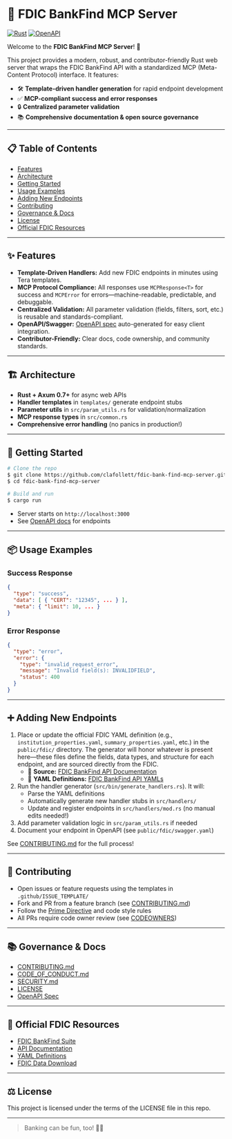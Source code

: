 # 🏦 FDIC BankFind MCP Server

[![Rust](https://img.shields.io/badge/Rust-stable-blue?logo=rust)](https://www.rust-lang.org/) [![OpenAPI](https://img.shields.io/badge/OpenAPI-3.0-green?logo=openapi-initiative)](public/fdic/swagger.yaml)

Welcome to the **FDIC BankFind MCP Server**! 🚀

This project provides a modern, robust, and contributor-friendly Rust web server that wraps the FDIC BankFind API with a standardized MCP (Meta-Content Protocol) interface. It features:

- 🛠️ **Template-driven handler generation** for rapid endpoint development
- ✅ **MCP-compliant success and error responses**
- 🔒 **Centralized parameter validation**
- 📚 **Comprehensive documentation & open source governance**

---

## 📋 Table of Contents
- [Features](#features)
- [Architecture](#architecture)
- [Getting Started](#getting-started)
- [Usage Examples](#usage-examples)
- [Adding New Endpoints](#adding-new-endpoints)
- [Contributing](#contributing)
- [Governance & Docs](#governance--docs)
- [License](#license)
- [Official FDIC Resources](#official-fdic-resources)

---

## ✨ Features
- **Template-Driven Handlers:** Add new FDIC endpoints in minutes using Tera templates.
- **MCP Protocol Compliance:** All responses use `MCPResponse<T>` for success and `MCPError` for errors—machine-readable, predictable, and debuggable.
- **Centralized Validation:** All parameter validation (fields, filters, sort, etc.) is reusable and standards-compliant.
- **OpenAPI/Swagger:** [OpenAPI spec](public/fdic/swagger.yaml) auto-generated for easy client integration.
- **Contributor-Friendly:** Clear docs, code ownership, and community standards.

---

## 🏗️ Architecture
- **Rust + Axum 0.7+** for async web APIs
- **Handler templates** in `templates/` generate endpoint stubs
- **Parameter utils** in `src/param_utils.rs` for validation/normalization
- **MCP response types** in `src/common.rs`
- **Comprehensive error handling** (no panics in production!)

---

## 🚀 Getting Started

```sh
# Clone the repo
$ git clone https://github.com/clafollett/fdic-bank-find-mcp-server.git
$ cd fdic-bank-find-mcp-server

# Build and run
$ cargo run
```

- Server starts on `http://localhost:3000`
- See [OpenAPI docs](public/fdic/swagger.yaml) for endpoints

---

## 📦 Usage Examples

### Success Response
```json
{
  "type": "success",
  "data": [ { "CERT": "12345", ... } ],
  "meta": { "limit": 10, ... }
}
```

### Error Response
```json
{
  "type": "error",
  "error": {
    "type": "invalid_request_error",
    "message": "Invalid field(s): INVALIDFIELD",
    "status": 400
  }
}
```

---

## ➕ Adding New Endpoints
1. Place or update the official FDIC YAML definition (e.g., `institution_properties.yaml`, `summary_properties.yaml`, etc.) in the `public/fdic/` directory. The generator will honor whatever is present here—these files define the fields, data types, and structure for each endpoint, and are sourced directly from the FDIC. 
   - 📖 **Source:** [FDIC BankFind API Documentation](https://banks.data.fdic.gov/docs/)  
   - 📄 **YAML Definitions:** [FDIC BankFind API YAMLs](https://banks.data.fdic.gov/docs/yaml/)
2. Run the handler generator (`src/bin/generate_handlers.rs`). It will:
    - Parse the YAML definitions
    - Automatically generate new handler stubs in `src/handlers/`
    - Update and register endpoints in `src/handlers/mod.rs` (no manual edits needed!)
3. Add parameter validation logic in `src/param_utils.rs` if needed
4. Document your endpoint in OpenAPI (see `public/fdic/swagger.yaml`)

See [CONTRIBUTING.md](CONTRIBUTING.md) for the full process!

---

## 🤝 Contributing
- Open issues or feature requests using the templates in `.github/ISSUE_TEMPLATE/`
- Fork and PR from a feature branch (see [CONTRIBUTING.md](CONTRIBUTING.md))
- Follow the [Prime Directive](.windsurfrules) and code style rules
- All PRs require code owner review (see [CODEOWNERS](.github/CODEOWNERS))

---

## 📚 Governance & Docs
- [CONTRIBUTING.md](CONTRIBUTING.md)
- [CODE_OF_CONDUCT.md](CODE_OF_CONDUCT.md)
- [SECURITY.md](SECURITY.md)
- [LICENSE](LICENSE)
- [OpenAPI Spec](public/fdic/swagger.yaml)

---

## 🔗 Official FDIC Resources
- [FDIC BankFind Suite](https://banks.data.fdic.gov/docs/)
- [API Documentation](https://banks.data.fdic.gov/docs/)
- [YAML Definitions](https://banks.data.fdic.gov/docs/yaml/)
- [FDIC Data Download](https://banks.data.fdic.gov/data-download/)

---

## ⚖️ License
This project is licensed under the terms of the LICENSE file in this repo.

---

> Banking can be fun, too! 🦍🍌
